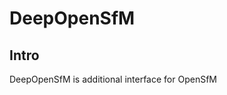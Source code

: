# DeepOpenSfM

## Intro
DeepOpenSfM is additional interface for <l href="https://github.com/mapillary/OpenSfM">OpenSfM</link>
